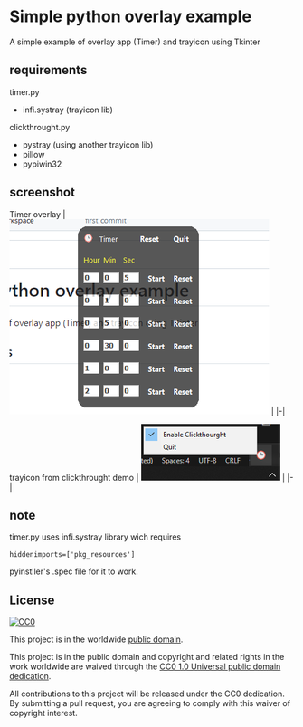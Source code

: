 # Simple python overlay example

A simple example of overlay app (Timer) and trayicon using Tkinter


## requirements
timer.py
- infi.systray (trayicon lib)

clickthrought.py
- pystray (using another trayicon lib)
- pillow
- pypiwin32

## screenshot
Timer overlay
| ![Overlay Screenshot](screenshot.png?raw=true "screenshot") |
|-|


trayicon from clickthrought demo
| ![Overlay Screenshot](screenshot2.png?raw=true "screenshot") |
|-|

## note
timer.py uses infi.systray library wich requires

    hiddenimports=['pkg_resources']

pyinstller's .spec file for it to work.



## License ##

[![CC0](https://licensebuttons.net/p/zero/1.0/88x31.png)](https://creativecommons.org/publicdomain/zero/1.0/)

This project is in the worldwide [public domain](LICENSE).

This project is in the public domain and copyright and related rights in the work worldwide are waived through the [CC0 1.0 Universal public domain dedication](https://creativecommons.org/publicdomain/zero/1.0/).

All contributions to this project will be released under the CC0 dedication. By submitting a pull request, you are agreeing to comply with this waiver of copyright interest.